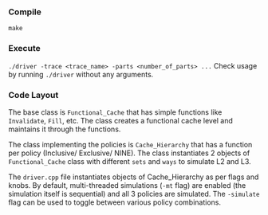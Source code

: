### Compile
`make`

### Execute
`./driver -trace <trace_name> -parts <number_of_parts> ...`
Check usage by running `./driver` without any arguments.

### Code Layout

The base class is `Functional_Cache` that has simple functions like `Invalidate`, `Fill`, etc. The class creates a functional cache level and maintains it through the functions.

The class implementing the policies is `Cache_Hierarchy` that has a function per policy (Inclusive/ Exclusive/ NINE). The class instantiates 2 objects of `Functional_Cache` class with different `sets` and `ways` to simulate L2 and L3.

The `driver.cpp` file instantiates objects of Cache_Hierarchy as per flags and knobs. By default, multi-threaded simulations (`-mt` flag) are enabled (the simulation itself is sequential) and all 3 policies are simulated. The `-simulate` flag can be used to toggle between various policy combinations.
